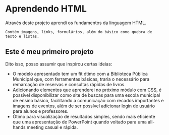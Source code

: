 # Aprendendo HTML
Através deste projeto aprendi os fundamentos da linguagem HTML. 

`Contém imagens, links, formulários, além do básico como quebra de texto e listas.`

## Este é meu primeiro projeto
Dito isso, posso assumir que inspirou certas ideias:
- O modelo apresentado tem um fit ótimo com a Biblioteca Pública Municipal que, com ferramentas básicas, traria o necessário para remarcação de reservas e consultas rápidas de livros.
- Adicionando elementos que aprenderei no próximo módulo com CSS, é possível disponibilizar como site de buscas para uma escola municipal de ensino básico, facilitando a comunicação com recados importantes e imagens de eventos, além de ser possível adicionar login de usuário para alunos e professores.
- Ótimo para visualização de resultados simples, sendo mais eficiente que uma apresentação de PowerPoint quando voltado para uma all-hands meeting casual e rápida.
